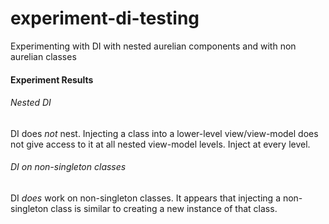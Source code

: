 # experiment-di-testing
Experimenting with DI with nested aurelian components and with non aurelian classes

#### Experiment Results

###### Nested DI
DI does *not* nest. Injecting a class into a lower-level view/view-model does not give access to it at all nested view-model levels. Inject at every level.

###### DI on non-singleton classes
DI *does* work on non-singleton classes. It appears that injecting a non-singleton class is similar to creating a new instance of that class.
